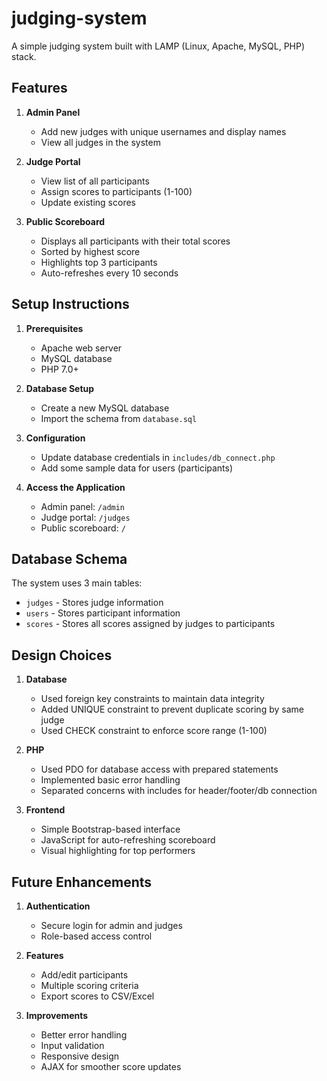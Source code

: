 # judging-system
A simple judging system built with LAMP (Linux, Apache, MySQL, PHP) stack.

## Features
1. **Admin Panel**
   - Add new judges with unique usernames and display names
   - View all judges in the system

2. **Judge Portal**
   - View list of all participants
   - Assign scores to participants (1-100)
   - Update existing scores

3. **Public Scoreboard**
   - Displays all participants with their total scores
   - Sorted by highest score
   - Highlights top 3 participants
   - Auto-refreshes every 10 seconds

## Setup Instructions

1. **Prerequisites**
   - Apache web server
   - MySQL database
   - PHP 7.0+

2. **Database Setup**
   - Create a new MySQL database
   - Import the schema from `database.sql`

3. **Configuration**
   - Update database credentials in `includes/db_connect.php`
   - Add some sample data for users (participants)

4. **Access the Application**
   - Admin panel: `/admin`
   - Judge portal: `/judges`
   - Public scoreboard: `/`

## Database Schema

The system uses 3 main tables:
- `judges` - Stores judge information
- `users` - Stores participant information
- `scores` - Stores all scores assigned by judges to participants

## Design Choices

1. **Database**
   - Used foreign key constraints to maintain data integrity
   - Added UNIQUE constraint to prevent duplicate scoring by same judge
   - Used CHECK constraint to enforce score range (1-100)

2. **PHP**
   - Used PDO for database access with prepared statements
   - Implemented basic error handling
   - Separated concerns with includes for header/footer/db connection

3. **Frontend**
   - Simple Bootstrap-based interface
   - JavaScript for auto-refreshing scoreboard
   - Visual highlighting for top performers

## Future Enhancements

1. **Authentication**
   - Secure login for admin and judges
   - Role-based access control

2. **Features**
   - Add/edit participants
   - Multiple scoring criteria 
   - Export scores to CSV/Excel

3. **Improvements**
   - Better error handling
   - Input validation
   - Responsive design
   - AJAX for smoother score updates